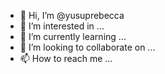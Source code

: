 - 👋 Hi, I’m @yusuprebecca
- 👀 I’m interested in ...
- 🌱 I’m currently learning ...
- 💞️ I’m looking to collaborate on ...
- 📫 How to reach me ...

<!---
yusuprebecca/yusuprebecca is a ✨ special ✨ repository because its `README.md` (this file) appears on your GitHub profile.
You can click the Preview link to take a look at your changes.
--->
